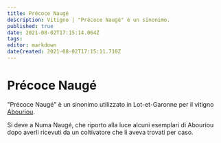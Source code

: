 ```yaml
---
title: Précoce Naugé
description: Vitigno | "Précoce Naugé" è un sinonimo.
published: true
date: 2021-08-02T17:15:14.064Z
tags: 
editor: markdown
dateCreated: 2021-08-02T17:15:11.710Z
---
```


# Précoce Naugé
"Précoce Naugé" è un sinonimo utilizzato in Lot-et-Garonne per il vitigno [Abouriou](/vitigni/Francia/bacca-nera/abouriou).

Si deve a Numa Naugé, che riporto alla luce alcuni esemplari di Abouriou dopo averli ricevuti da un coltivatore che li aveva trovati per caso.